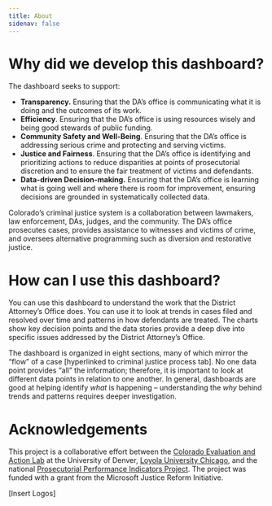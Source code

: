 ```yaml
---
title: About
sidenav: false
---
```

# **Why did we develop this dashboard?**

The dashboard seeks to support:

* **Transparency.** Ensuring that the DA’s office is communicating what it is doing and the outcomes of its work.
* **Efficiency**. Ensuring that the DA’s office is using resources wisely and being good stewards of public funding.
* **Community Safety and Well-Being**. Ensuring that the DA’s office is addressing serious crime and protecting and serving victims.
* **Justice and Fairness**. Ensuring that the DA’s office is identifying and prioritizing actions to reduce disparities at points of prosecutorial discretion and to ensure the fair treatment of victims and defendants.
* **Data-driven Decision-making.** Ensuring that the DA’s office is learning what is going well and where there is room for improvement, ensuring decisions are grounded in systematically collected data.

Colorado’s criminal justice system is a collaboration between lawmakers, law enforcement, DAs, judges, and the community. The DA’s office prosecutes cases, provides assistance to witnesses and victims of crime, and oversees alternative programming such as diversion and restorative justice.

# How can I use this dashboard?

You can use this dashboard to understand the work that the District Attorney’s Office does. You can use it to look at trends in cases filed and resolved over time and patterns in how defendants are treated. The charts show key decision points and the data stories provide a deep dive into specific issues addressed by the District Attorney’s Office.  

The dashboard is organized in eight sections, many of which mirror the “flow” of a case \[hyperlinked to criminal justice process tab]. No one data point provides “all” the information; therefore, it is important to look at different data points in relation to one another. In general, dashboards are good at helping identify *what* is happening – understanding the *why* behind trends and patterns requires deeper investigation.

# Acknowledgements

This project is a collaborative effort between the [Colorado Evaluation and Action Lab](https://coloradolab.org/) at the University of Denver, [Loyola University Chicago](https://www.luc.edu/), and the national [Prosecutorial Performance Indicators Project](https://prosecutorialperformanceindicators.org/). The project was funded with a grant from the Microsoft Justice Reform Initiative.

\[Insert Logos]
